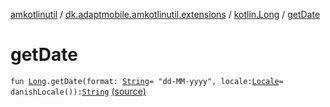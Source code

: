 [amkotlinutil](../../index.md) / [dk.adaptmobile.amkotlinutil.extensions](../index.md) / [kotlin.Long](index.md) / [getDate](./get-date.md)

# getDate

`fun `[`Long`](https://kotlinlang.org/api/latest/jvm/stdlib/kotlin/-long/index.html)`.getDate(format: `[`String`](https://kotlinlang.org/api/latest/jvm/stdlib/kotlin/-string/index.html)` = "dd-MM-yyyy", locale: `[`Locale`](https://developer.android.com/reference/java/util/Locale.html)` = danishLocale()): `[`String`](https://kotlinlang.org/api/latest/jvm/stdlib/kotlin/-string/index.html) [(source)](https://github.com/adaptmobile-organization/amkotlinutil/tree/master/amkotlinutil/src/main/java/dk/adaptmobile/amkotlinutil/extensions/LongExtensions.kt#L14)
